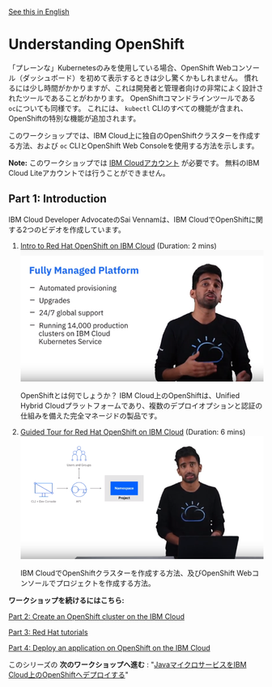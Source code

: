 [See this in English](./README.md)

# Understanding OpenShift

「プレーンな」Kubernetesのみを使用している場合、OpenShift Webコンソール（ダッシュボード）を初めて表示するときは少し驚くかもしれません。 慣れるには少し時間がかかりますが、これは開発者と管理者向けの非常によく設計されたツールであることがわかります。 OpenShiftコマンドラインツールである `oc`についても同様です。 これには、 `kubectl` CLIのすべての機能が含まれ、OpenShiftの特別な機能が追加されます。

このワークショップでは、IBM Cloud上に独自のOpenShiftクラスターを作成する方法、および `oc` CLIとOpenShift Web Consoleを使用する方法を示します。

__Note:__ このワークショップでは [IBM Cloudアカウント](https://cloud.ibm.com/registration) が必要です。 無料のIBM Cloud Liteアカウントでは行うことができません。

## Part 1: Introduction

IBM Cloud Developer AdvocateのSai Vennamは、IBM CloudでOpenShiftに関する2つのビデオを作成しています。

1. <a href="https://www.youtube.com/watch?v=hdwDMsDF9J8" target="blank">Intro to Red Hat OpenShift on IBM Cloud</a> (Duration: 2 mins)
[![Video 1](images/video1.png)](https://www.youtube.com/watch?v=hdwDMsDF9J8)

   OpenShiftとは何でしょうか？ IBM Cloud上のOpenShiftは、Unified Hybrid Cloudプラットフォームであり、複数のデプロイオプションと認証の仕組みを備えた完全マネージドの製品です。

2. <a href="https://www.youtube.com/watch?v=l4Vrj7mkxhQ" target="blank">Guided Tour for Red Hat OpenShift on IBM Cloud</a> (Duration: 6 mins) 
[![Video 2](images/video2.png)](https://www.youtube.com/watch?v=l4Vrj7mkxhQ)

   IBM CloudでOpenShiftクラスターを作成する方法、及びOpenShift Webコンソールでプロジェクトを作成する方法。


__ワークショップを続けるにはこちら:__

[Part 2: Create an OpenShift cluster on the IBM Cloud](https://github.com/nheidloff/openshift-on-ibm-cloud-workshops/blob/master/1-understanding-openshift/Part2.md#part-2-create-an-openshift-cluster-on-the-ibm-cloud)

[Part 3: Red Hat tutorials](https://github.com/nheidloff/openshift-on-ibm-cloud-workshops/blob/master/1-understanding-openshift/Part3.md#part-3-red-hat-tutorials)

[Part 4: Deploy an application on OpenShift on the IBM Cloud](https://github.com/nheidloff/openshift-on-ibm-cloud-workshops/blob/master/1-understanding-openshift/Part4.md#part-4-deploy-an-application-on-openshift-on-the-ibm-cloud)

このシリーズの __次のワークショップへ進む__ : "[JavaマイクロサービスをIBM Cloud上のOpenShiftへデプロイする](https://github.com/nheidloff/openshift-on-ibm-cloud-workshops/tree/master/2-deploying-to-openshift#deploying-java-microservices-to-openshift-on-ibm-cloud)"


